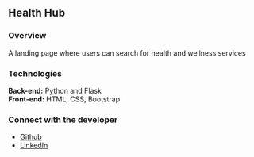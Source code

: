 ## Health Hub

### Overview

A landing page where users can search for health and wellness services

### Technologies

**Back-end:**
Python and Flask<br>
**Front-end:**
HTML, CSS, Bootstrap<br>

### Connect with the developer

- [Github](https://github.com/senseofsteph)
- [LinkedIn](https://www.linkedin.com/in/stephanieogamba)